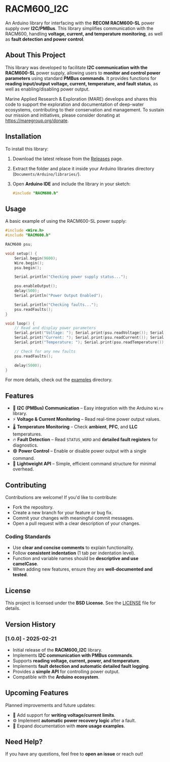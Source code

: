 # RACM600_I2C

An Arduino library for interfacing with the **RECOM RACM600-SL** power supply over **I2C/PMBus**. This library simplifies communication with the RACM600, handling **voltage, current, and temperature monitoring**, as well as **fault detection and power control**.

## About This Project
This library was developed to facilitate **I2C communication with the RACM600-SL** power supply, allowing users to **monitor and control power parameters** using standard **PMBus commands**. It provides functions for **reading input/output voltage, current, temperature, and fault status**, as well as enabling/disabling power output.

Marine Applied Research & Exploration (MARE) develops and shares this code to support the exploration and documentation of deep-water ecosystems, contributing to their conservation and management. To sustain our mission and initiatives, please consider donating at https://maregroup.org/donate.

## Installation

To install this library:

1. Download the latest release from the [Releases](https://github.com/MarineAppliedResearch/RACM600_I2C/releases) page.
2. Extract the folder and place it inside your Arduino libraries directory (`Documents/Arduino/libraries/`).
3. Open **Arduino IDE** and include the library in your sketch:

   ```cpp
   #include "RACM600.h"
   ```

## Usage

A basic example of using the RACM600-SL power supply:

```cpp
#include <Wire.h>
#include "RACM600.h"

RACM600 psu;

void setup() {
    Serial.begin(9600);
    Wire.begin();
    psu.begin();

    Serial.println("Checking power supply status...");

    psu.enableOutput();
    delay(500);
    Serial.println("Power Output Enabled");

    Serial.println("Checking faults...");
    psu.readFaults();
}

void loop() {
    // Read and display power parameters
    Serial.print("Voltage: "); Serial.print(psu.readVoltage()); Serial.println(" V");
    Serial.print("Current: "); Serial.print(psu.readCurrent()); Serial.println(" A");
    Serial.print("Temperature: "); Serial.print(psu.readTemperature()); Serial.println(" °C");

    // Check for any new faults
    psu.readFaults();

    delay(5000);
}
```

For more details, check out the [examples](examples/) directory.

## Features
- 📡 **I2C (PMBus) Communication** – Easy integration with the Arduino `Wire` library.
- ⚡ **Voltage & Current Monitoring** – Read real-time power output values.
- 🌡️ **Temperature Monitoring** – Check **ambient**, **PFC**, and **LLC** temperatures.
- 🔥 **Fault Detection** – Read `STATUS_WORD` and **detailed fault registers** for diagnostics.
- 🟢 **Power Control** – Enable or disable power output with a single command.
- 🚀 **Lightweight API** – Simple, efficient command structure for minimal overhead.

## Contributing
Contributions are welcome! If you'd like to contribute:

- Fork the repository.
- Create a new branch for your feature or bug fix.
- Commit your changes with meaningful commit messages.
- Open a pull request with a clear description of your changes.

### Coding Standards
- Use **clear and concise comments** to explain functionality.
- Follow **consistent indentation** (1 tab per indentation level).
- Function and variable names should be **descriptive and use camelCase**.
- When adding new features, ensure they are **well-documented and tested**.

## License
This project is licensed under the **BSD License**. See the [LICENSE](license.txt) file for details.

## Version History

### [1.0.0] - 2025-02-21
- Initial release of the **RACM600_I2C** library.
- Implements **I2C communication with PMBus commands**.
- Supports **reading voltage, current, power, and temperature**.
- Implements **fault detection and automatic detailed fault logging**.
- Provides a **simple API** for controlling power output.
- Compatible with the **Arduino ecosystem**.

## Upcoming Features
Planned improvements and future updates:
- 🔧 Add support for **writing voltage/current limits**.
- ⚙️ Implement **automatic power recovery logic** after a fault.
- 📘 Expand documentation with **more usage examples**.

## Need Help?
If you have any questions, feel free to **open an issue** or reach out!

